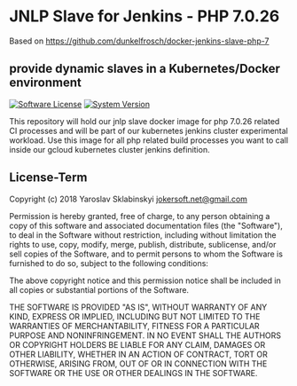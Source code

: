 # JNLP Slave for Jenkins - PHP 7.0.26

Based on https://github.com/dunkelfrosch/docker-jenkins-slave-php-7

## provide dynamic slaves in a Kubernetes/Docker environment

[![Software License](https://img.shields.io/badge/license-MIT-brightgreen.svg)](LICENSE)
[![System Version](https://img.shields.io/badge/version-0.0.1-blue.svg)](VERSION)

This repository will hold our jnlp slave docker image for php 7.0.26 related CI processes and will be part of our kubernetes jenkins cluster experimental workload. Use this image for all php related build processes you want to call inside our gcloud kubernetes cluster jenkins definition.

## License-Term

Copyright (c) 2018 Yaroslav Sklabinskyi <jokersoft.net@gmail.com>
                                                                           
Permission is hereby granted,  free of charge,  to any  person obtaining a 
copy of this software and associated documentation files (the "Software"),
to deal in the Software without restriction,  including without limitation
the rights to use,  copy, modify, merge, publish,  distribute, sublicense,
and/or sell copies  of the  Software,  and to permit  persons to whom  the
Software is furnished to do so, subject to the following conditions:       
                                                                           
The above copyright notice and this permission notice shall be included in 
all copies or substantial portions of the Software.
                                                                           
THE SOFTWARE IS PROVIDED "AS IS", WITHOUT WARRANTY OF ANY KIND, EXPRESS OR IMPLIED, INCLUDING  BUT NOT  LIMITED TO THE WARRANTIES OF MERCHANTABILITY, FITNESS FOR A PARTICULAR  PURPOSE AND  NONINFRINGEMENT.  IN NO EVENT SHALL THE AUTHORS OR COPYRIGHT HOLDERS BE LIABLE FOR ANY CLAIM, DAMAGES OR OTHER LIABILITY,  WHETHER IN AN ACTION OF CONTRACT,  TORT OR OTHERWISE,  ARISING
FROM,  OUT OF  OR IN CONNECTION  WITH THE  SOFTWARE  OR THE  USE OR  OTHER DEALINGS IN THE SOFTWARE.
